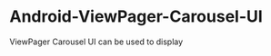 Android-ViewPager-Carousel-UI
=============================

ViewPager Carousel UI can be used to display 
